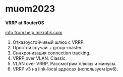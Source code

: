 # muom2023
**VRRP at RouterOS**

[info from help.mikrotik.com](https://help.mikrotik.com/docs/display/ROS/VRRP)

1. Отказоустойчивый шлюз с VRRP.
1. Простой случай + group-master.
1. Синхронизация сonnection tracking.
1. VRRP over VLAN. Classic.
1. VLAN over VRRP. Рассмотрим плюсы и минусы.
1. VRRP v3 на link-local адресах (используем ipv6). 
